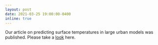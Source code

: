 ```yaml
---
layout: post
date: 2021-03-25 19:00:00-0400
inline: true
---
```


Our article on predicting surface temperatures in large urban models was published. Please take a [look](https://www.researchgate.net/publication/350385969_Surfer_A_fast_simulation_algorithm_to_predict_surface_temperatures_and_mean_radiant_temperatures_in_large_urban_models) here.
